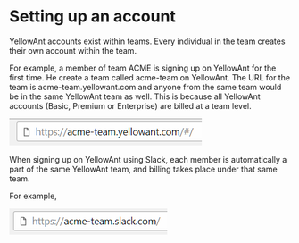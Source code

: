 # Setting up an account

YellowAnt accounts exist within teams. Every individual in the team creates their own account within the team.

For example, a member of team ACME is signing up on YellowAnt for the first time. He create a team called acme-team on YellowAnt. The URL for the team is acme-team.yellowant.com and anyone from the same team would be in the same YellowAnt team as well. This is because all YellowAnt accounts \(Basic, Premium or Enterprise\) are billed at a team level.

![](/assets/teamname.png)

When signing up on YellowAnt using Slack, each member is automatically a part of the same YellowAnt team, and billing takes place under that same team.  


For example, 

![](/assets/slackteam.png)

